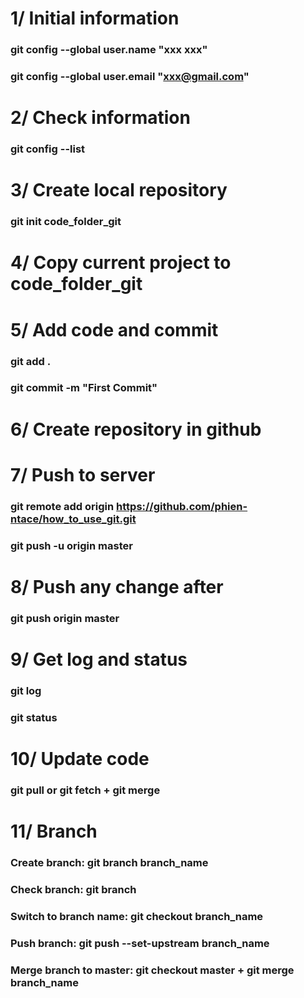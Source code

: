# 1/ Initial information
### git config --global user.name "xxx xxx"
### git config --global user.email "xxx@gmail.com"

# 2/ Check information
### git config --list

# 3/ Create local repository
### git init code_folder_git

# 4/ Copy current project to code_folder_git

# 5/ Add code and commit
### git add .
### git commit -m "First Commit"

# 6/ Create repository in github

# 7/ Push to server
### git remote add origin https://github.com/phien-ntace/how_to_use_git.git
### git push -u origin master

# 8/ Push any change after
### git push origin master

# 9/ Get log and status
### git log
### git status

# 10/ Update code
### git pull or git fetch + git merge

# 11/ Branch
### Create branch: git branch branch_name
### Check branch: git branch
### Switch to branch name: git checkout branch_name
### Push branch: git push --set-upstream branch_name
### Merge branch to master: git checkout master + git merge branch_name
